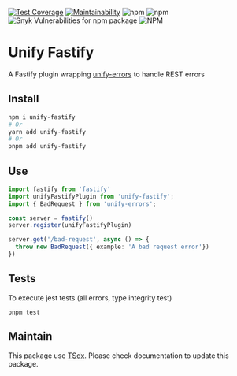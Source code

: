 [![Test Coverage](https://api.codeclimate.com/v1/badges/d47a13f51cd7b2e75029/test_coverage)](https://codeclimate.com/github/flexper/unify-fastify/test_coverage)
[![Maintainability](https://api.codeclimate.com/v1/badges/d47a13f51cd7b2e75029/maintainability)](https://codeclimate.com/github/flexper/unify-fastify/maintainability)
![npm](https://img.shields.io/npm/v/unify-fastify) ![npm](https://img.shields.io/npm/dm/unify-fastify) ![Snyk Vulnerabilities for npm package](https://img.shields.io/snyk/vulnerabilities/npm/unify-fastify) ![NPM](https://img.shields.io/npm/l/unify-fastify)
# Unify Fastify

A Fastify plugin wrapping [unify-errors](https://github.com/flexper/unify-errors) to handle REST errors

## Install

```sh
npm i unify-fastify
# Or
yarn add unify-fastify
# Or
pnpm add unify-fastify
```

## Use

```typescript
import fastify from 'fastify'
import unifyFastifyPlugin from 'unify-fastify';
import { BadRequest } from 'unify-errors';

const server = fastify()
server.register(unifyFastifyPlugin)

server.get('/bad-request', async () => {
  throw new BadRequest({ example: 'A bad request error'})
})
```

## Tests

To execute jest tests (all errors, type integrity test)

```
pnpm test
```

## Maintain

This package use [TSdx](https://github.com/jaredpalmer/tsdx). Please check documentation to update this package.
